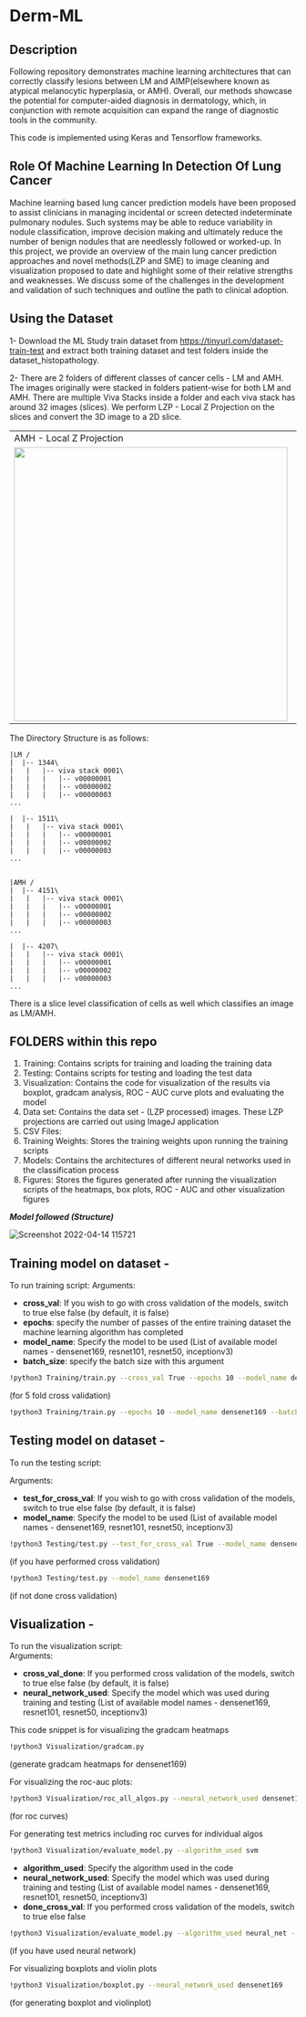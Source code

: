 # Derm-ML
## Description

Following repository demonstrates machine learning architectures that can correctly classify lesions between LM and AIMP(elsewhere known as atypical melanocytic hyperplasia, or AMH). Overall, our methods showcase the potential for computer-aided diagnosis in dermatology, which, in conjunction with remote acquisition can expand the range of diagnostic tools in the community. 


This code is implemented using Keras and Tensorflow frameworks.

## Role Of Machine Learning In Detection Of Lung Cancer

Machine learning based lung cancer prediction models have been proposed to assist clinicians in managing incidental or screen detected indeterminate pulmonary nodules. Such systems may be able to reduce variability in nodule classification, improve decision making and ultimately reduce the number of benign nodules that are needlessly followed or worked-up. In this project, we provide an overview of the main lung cancer prediction approaches and novel methods(LZP and SME) to image cleaning and visualization proposed to date and highlight some of their relative strengths and weaknesses. We discuss some of the challenges in the development and validation of such techniques and outline the path to clinical adoption.

## Using the Dataset

1- Download the ML Study train dataset from https://tinyurl.com/dataset-train-test and extract both training dataset and test folders inside the dataset_histopathology.

2- There are 2 folders of different classes of cancer cells - LM and AMH.
The images originally were stacked in folders patient-wise for both LM and AMH. There are multiple Viva Stacks inside a folder and each viva stack has around 32 images (slices).
We perform LZP - Local Z Projection on the slices and convert the 3D image to a 2D slice. <br/>

<table>
  <tr>
    <td>AMH - Local Z Projection</td>
     <td>LM - Local Z Projection</td>
   
  </tr>
  <tr>
    <td><img src="https://user-images.githubusercontent.com/34694650/163324638-c12fee38-18b9-4381-af2c-ae9aff10d543.jpg" width=480 height=480></td>
    <td><img src="https://user-images.githubusercontent.com/34694650/163324774-2c89dd49-bb33-457a-8094-167f169ff6cc.jpg" width=480 height=480></td>
    
  </tr>
 </table>


The Directory Structure is as follows:<br/>
```
|LM /
|  |-- 1344\
|	|	|-- viva stack 0001\
|	|	|	|-- v00000001
|	|	|	|-- v00000002
|	|	|	|-- v00000003
... 

|  |-- 1511\
|	|	|-- viva stack 0001\
|	|	|	|-- v00000001
|	|	|	|-- v00000002
|	|	|	|-- v00000003
... 


|AMH /
|  |-- 4151\
|	|	|-- viva stack 0001\
|	|	|	|-- v00000001
|	|	|	|-- v00000002
|	|	|	|-- v00000003
... 

|  |-- 4207\
|	|	|-- viva stack 0001\
|	|	|	|-- v00000001
|	|	|	|-- v00000002
|	|	|	|-- v00000003
... 
 ```
There is a slice level classification of cells as well which classifies an image as LM/AMH. <br/>


## FOLDERS within this repo<br/>

1.	Training: Contains scripts for training and loading the training data
2.	Testing: Contains scripts for testing and loading the test data
3.	Visualization: Contains the code for visualization of the results via boxplot, gradcam analysis, ROC - AUC curve plots and evaluating the model
4.	Data set: Contains the data set -  (LZP processed) images. These LZP projections are carried out using ImageJ application 
5.	CSV Files: 
6.	Training Weights: Stores the training weights upon running the training scripts
7.	Models: Contains the architectures of different neural networks used in the classification process
8.	Figures: Stores the figures generated after running the visualization scripts of the heatmaps, box plots, ROC - AUC and other visualization figures

***Model followed (Structure)***<br/>


![Screenshot 2022-04-14 115721](https://user-images.githubusercontent.com/34694650/163326742-d87abd4f-9048-4796-8dd1-51bff61d816c.png)

## Training model on dataset -<br/>

To run training script:
Arguments:
* **cross_val**: If you wish to go with cross validation of the models, switch to true else false (by   default, it is false)
* **epochs**: specify the number of passes of the entire training dataset the machine learning algorithm has completed
* **model_name**: Specify the model to be used (List of available model names - densenet169, resnet101, resnet50, inceptionv3)
* **batch_size**: specify the batch size with this argument<br/>
 
``` bash 
!python3 Training/train.py --cross_val True --epochs 10 --model_name densenet169 --batch_size 15 
```  
(for 5 fold cross validation)<br/>

``` bash 
!python3 Training/train.py --epochs 10 --model_name densenet169 --batch_size 15
```


## Testing model on dataset -

To run the testing script:

Arguments:<br/>
* **test_for_cross_val**: If you wish to go with cross validation of the models, switch to true else false (by   default, it is false)
* **model_name**: Specify the model to be used (List of available model names - densenet169, resnet101, resnet50, inceptionv3)<br/>

``` bash
!python3 Testing/test.py --test_for_cross_val True --model_name densenet169
``` 
(if you have performed cross validation)<br/>

``` bash
!python3 Testing/test.py --model_name densenet169
```  
(if not done cross validation)<br/>

## Visualization - 

To run the visualization script:<br/>
Arguments:<br/>
* **cross_val_done**: If you performed cross validation of the models, switch to true else false (by   default, it is false)<br/>
* **neural_network_used**: Specify the model which was used during training and testing (List of available model names - densenet169, resnet101, resnet50, inceptionv3)<br/>


This code snippet is for visualizing the gradcam heatmaps<br/>
``` bash
!python3 Visualization/gradcam.py 
``` 
(generate gradcam heatmaps for densenet169) <br/>

For visualizing the roc-auc plots:<br/>
``` bash 
!python3 Visualization/roc_all_algos.py --neural_network_used densenet169 --cross_val_done True 
``` 
(for roc curves)<br/>

For generating test metrics including roc curves for individual algos <br/>
``` bash
!python3 Visualization/evaluate_model.py --algorithm_used svm  
```

* **algorithm_used**: Specify the algorithm used in the code<br/>
* **neural_network_used**: Specify the model which was used during training and testing (List of available model names - densenet169, resnet101, resnet50, inceptionv3)
* **done_cross_val**: If you performed cross validation of the models, switch to true else false<br/>

``` bash
!python3 Visualization/evaluate_model.py --algorithm_used neural_net --neural_network_used densenet169 --done_cross_val True 
```  
(if you have used neural network)

For visualizing boxplots and violin plots <br/>
``` bash
!python3 Visualization/boxplot.py --neural_network_used densenet169 
``` 
(for generating boxplot and violinplot)


